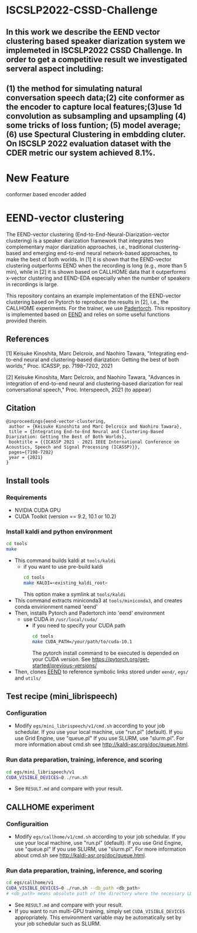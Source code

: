 # ISCSLP2022-CSSD-Challenge
## 	In this work we describe the EEND vector clustering  based speaker diarization system we implemeted in ISCSLP2022 CSSD Challenge. In order to get a competitive result we investigated serveral aspect including: 

## (1) the method for simulating natural conversation speech data;(2) cite conformer as the encoder to capture local features;(3)use 1d convolution as subsampling and upsampling (4) some tricks of loss funtion; (5) model average;(6) use Spectural Clustering in embdding cluter.  On ISCSLP 2022 evaluation dataset with the CDER metric our system achieved 8.1%.
# New Feature
conformer based encoder added

# EEND-vector clustering

The EEND-vector clustering (End-to-End-Neural-Diarization-vector clustering) is a speaker diarization framework that integrates two complementary major diarization approaches, i.e., traditional clustering-based and emerging end-to-end neural network-based approaches, to make the best of both worlds. In [1] it is shown that the EEND-vector clustering outperforms EEND when the recording is long (e.g., more than 5 min), while in [2] it is shown based on CALLHOME data that it outperforms x-vector clustering and EEND-EDA especially when the number of speakers in recordings is large.

This repository contains an example implementation of the EEND-vector clustering based on Pytorch to reproduce the results in [2], i.e., the CALLHOME experiments. For the trainer, we use [Padertorch](https://github.com/fgnt/padertorch). This repository is implemented based on [EEND](https://github.com/hitachi-speech/EEND) and relies on some useful functions provided therein.
 

## References
[1] Keisuke Kinoshita, Marc Delcroix, and Naohiro Tawara, "Integrating end-to-end neural and clustering-based diarization: Getting the best of both worlds," Proc. ICASSP, pp. 7198–7202, 2021

[2] Keisuke Kinoshita, Marc Delcroix, and Naohiro Tawara, "Advances in integration of end-to-end neural and clustering-based diarization for real conversational speech," Proc. Interspeech, 2021 (to appear)

## Citation
```
@inproceedings{eend-vector-clustering,
 author = {Keisuke Kinoshita and Marc Delcroix and Naohiro Tawara},
 title = {Integrating End-to-End Neural and Clustering-Based Diarization: Getting the Best of Both Worlds},
 booktitle = {{ICASSP 2021 - 2021 IEEE International Conference on Acoustics, Speech and Signal Processing (ICASSP)}},
 pages={7198-7202}
 year = {2021}
}
```

## Install tools
### Requirements
 - NVIDIA CUDA GPU
 - CUDA Toolkit (version == 9.2, 10.1 or 10.2)

### Install kaldi and python environment
```bash
cd tools
make
```
- This command builds kaldi at `tools/kaldi`
  - if you want to use pre-build kaldi
    ```bash
    cd tools
    make KALDI=<existing_kaldi_root>
    ```
    This option make a symlink at `tools/kaldi`
- This command extracts miniconda3 at `tools/miniconda3`, and creates conda envirionment named 'eend'
- Then, installs Pytorch and Padertorch into 'eend' environment
  - use CUDA in `/usr/local/cuda/`
    - if you need to specify your CUDA path
      ```bash
      cd tools
      make CUDA_PATH=/your/path/to/cuda-10.1
      ```
      The pytorch install command to be executed is depended on your CUDA version.
      See https://pytorch.org/get-started/previous-versions/
- Then, clones [EEND](https://github.com/hitachi-speech/EEND) to reference symbolic links stored under `eend/`, `egs/` and `utils/`

## Test recipe (mini_librispeech)
### Configuration
- Modify `egs/mini_librispeech/v1/cmd.sh` according to your job schedular.
If you use your local machine, use "run.pl" (default).
If you use Grid Engine, use "queue.pl"
If you use SLURM, use "slurm.pl".
For more information about cmd.sh see http://kaldi-asr.org/doc/queue.html.
### Run data preparation, training, inference, and scoring
```bash
cd egs/mini_librispeech/v1
CUDA_VISIBLE_DEVICES=0 ./run.sh
```
- See `RESULT.md` and compare with your result.

## CALLHOME experiment
### Configuraition
- Modify `egs/callhome/v1/cmd.sh` according to your job schedular.
If you use your local machine, use "run.pl" (default).
If you use Grid Engine, use "queue.pl"
If you use SLURM, use "slurm.pl".
For more information about cmd.sh see http://kaldi-asr.org/doc/queue.html.
### Run data preparation, training, inference, and scoring
```bash
cd egs/callhome/v1
CUDA_VISIBLE_DEVICES=0 ./run.sh --db_path <db_path>
# <db_path> means absolute path of the directory where the necessary LDC corpora are stored.
```
- See `RESULT.md` and compare with your result.
- If you want to run multi-GPU training, simply set `CUDA_VISIBLE_DEVICES` appropriately. This environment variable may be automatically set by your job schedular such as SLURM.

